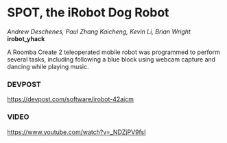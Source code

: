 # SPOT, the iRobot Dog Robot
*Andrew Deschenes, Paul Zhang Kaicheng, Kevin Li, Brian Wright*  
**irobot\_yhack**


A Roomba Create 2 teleoperated mobile robot was programmed to perform several tasks, including following a blue block using webcam capture and dancing while playing music.

### DEVPOST
https://devpost.com/software/irobot-42ajcm

### VIDEO
https://www.youtube.com/watch?v=_NDZjPV9fsI
